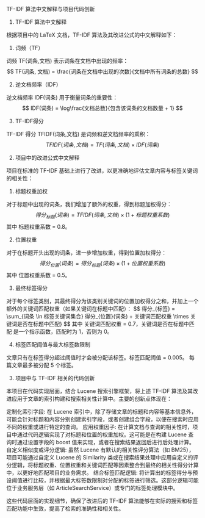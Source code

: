 TF-IDF 算法中文解释与项目代码创新

1. TF-IDF 算法中文解释

根据项目中的 LaTeX 文档，TF-IDF 算法及其改进公式的中文解释如下：

1. 词频（TF）

词频 TF(词条,文档) 表示词条在文档中出现的频率：
$$
TF(词条, 文档) = \frac{词条在文档中出现的次数}{文档中所有词条的总数}
$$

2. 逆文档频率（IDF）

逆文档频率 IDF(词条) 用于衡量词条的重要性：
$$
IDF(词条) = \log\frac{文档总数}{包含该词条的文档数量 + 1}
$$

3. TF-IDF得分

TF-IDF 得分 TFIDF(词条,文档) 是词频和逆文档频率的乘积：
$$
TFIDF(词条, 文档) = TF(词条, 文档) \times IDF(词条)
$$

2. 项目中的改进公式中文解释

项目在标准的 TF-IDF 基础上进行了改进，以更准确地评估文章内容与标签关键词的相关性：

1. 标题权重加权

对于标题中出现的词条，我们增加了额外的权重，得到标题加权得分：
$$
得分_{标题}(词条) = TFIDF(词条,文档) \times (1 + 标题权重系数)
$$
其中 标题权重系数 = 0.8。

2. 位置权重

对于在标题开头出现的词条，进一步增加权重，得到位置加权得分：
$$
得分_{位置}(词条) = 得分_{标题}(词条) \times (1 + 位置权重系数)
$$
其中 位置权重系数 = 0.5。

3. 最终标签得分

对于每个标签类别，其最终得分为该类别关键词的位置加权得分之和，并加上一个额外的关键词匹配权重（如果关键词在标题中匹配）：
$$
得分_{标签} = \sum_{词条 \in 标签关键词集合} 得分_{位置}(词条) + 关键词匹配权重 \times 关键词是否在标题中匹配}
$$
其中 关键词匹配权重 = 0.7，关键词是否在标题中匹配 是一个指示函数，匹配时为 1，否则为 0。

4. 标签匹配阈值与最大标签数限制

文章只有在标签得分超过阈值时才会被分配该标签。标签匹配阈值 = 0.005。
每篇文章最多被分配 5 个标签。

3. 项目中与 TF-IDF 相关的代码创新

本项目在代码实现层面，结合 Lucene 搜索引擎框架，将上述 TF-IDF 算法及其改进应用于文章的索引构建和搜索相关性计算中。主要的创新点体现在：

定制化索引字段: 在 Lucene 索引中，除了存储文章的标题和内容等基本信息外，可能会针对标题和内容分别创建索引字段，或者创建组合字段，以便在搜索时应用不同的权重或进行特定的查询。
应用权重因子: 在计算文档与查询的相关性时，项目中通过代码逻辑实现了对标题和位置的权重加权。这可能是在构建 Lucene 查询时通过设置字段的 boost 值来实现，或者在搜索结果返回后进行后处理计算。
自定义相似度或评分逻辑: 虽然 Lucene 有默认的相关性评分算法（如 BM25），项目可能通过自定义 Lucene 的 Similarity 类或在搜索结果处理中应用自定义的评分逻辑，将标题权重、位置权重和关键词匹配等因素整合到最终的相关性得分计算中，以更好地匹配项目的业务需求。
结合标签匹配逻辑: 将计算出的标签得分与预设阈值进行比较，并根据最大标签数限制对分配的标签进行筛选。这部分逻辑可能位于业务服务层（如 ArticleSearchService）或专门的标签处理模块中。

这些代码层面的实现细节，确保了改进后的 TF-IDF 算法能够在实际的搜索和标签匹配功能中生效，提高了检索的准确性和相关性。 